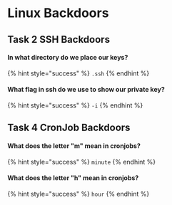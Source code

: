 # Linux Backdoors

## Task 2 SSH Backdoors

#### In what directory do we place our keys?

{% hint style="success" %}
`.ssh`
{% endhint %}

#### What flag in ssh do we use to show our private key?

{% hint style="success" %}
`-i`
{% endhint %}

## Task 4 CronJob Backdoors

#### What does the letter "m" mean in cronjobs?

{% hint style="success" %}
`minute`
{% endhint %}

#### What does the letter "h" mean in cronjobs?

{% hint style="success" %}
`hour`
{% endhint %}
